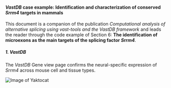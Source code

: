 #### *VastDB* **case example: Identification and characterization of conserved** ***Srrm4*** **targets in mammals**

This document is a companion of the publication *Computational analysis of alternative splicing using vast-tools and the VastDB framework* and leads the reader through the code example of Section 6: **The identification of microexons as the main targets of the splicing factor *Srrm4***.



##### 1. *VastDB*

The *VastDB* Gene view page confirms the neural-specific expression of *Srrm4* across mouse cell and tissue types.

![Image of Yaktocat](https://github.com/vastgroup/molbio2021_code_companion/blob/main/vastdb_srrm4.png)
